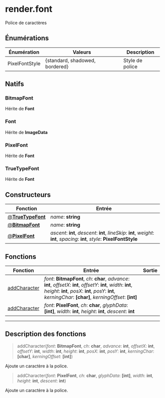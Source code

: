 # render.font

Police de caractères
## Énumérations
|Énumération|Valeurs|Description|
|-|-|-|
|PixelFontStyle|{standard, shadowed, bordered}|Style de police|
## Natifs
### BitmapFont
Hérite de **Font**
### Font
Hérite de **ImageData**
### PixelFont
Hérite de **Font**
### TrueTypeFont
Hérite de **Font**
## Constructeurs
|Fonction|Entrée|
|-|-|
|[@**TrueTypeFont**](#ctor_0)| *name*: **string**|
|[@**BitmapFont**](#ctor_1)| *name*: **string**|
|[@**PixelFont**](#ctor_2)| *ascent*: **int**,  *descent*: **int**,  *lineSkip*: **int**,  *weight*: **int**,  *spacing*: **int**,  *style*: **PixelFontStyle**|
## Fonctions
|Fonction|Entrée|Sortie|
|-|-|-|
|[addCharacter](#func_0)|*font*: **BitmapFont**, *ch*: **char**, *advance*: **int**, *offsetX*: **int**, *offsetY*: **int**, *width*: **int**, *height*: **int**, *posX*: **int**, *posY*: **int**, *kerningChar*: **[char]**, *kerningOffset*: **[int]**||
|[addCharacter](#func_1)|*font*: **PixelFont**, *ch*: **char**, *glyphData*: **[int]**, *width*: **int**, *height*: **int**, *descent*: **int**||


***
## Description des fonctions

<a id="func_0"></a>
> addCharacter(*font*: **BitmapFont**, *ch*: **char**, *advance*: **int**, *offsetX*: **int**, *offsetY*: **int**, *width*: **int**, *height*: **int**, *posX*: **int**, *posY*: **int**, *kerningChar*: **[char]**, *kerningOffset*: **[int]**)

Ajoute un caractère à la police.

<a id="func_1"></a>
> addCharacter(*font*: **PixelFont**, *ch*: **char**, *glyphData*: **[int]**, *width*: **int**, *height*: **int**, *descent*: **int**)

Ajoute un caractère à la police.

